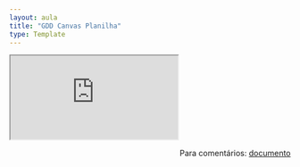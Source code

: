 ```yaml
---
layout: aula
title: "GDD Canvas Planilha"
type: Template
---
```


<iframe src="https://docs.google.com/spreadsheets/d/e/2PACX-1vQuhrpj4xOkS6Rxqlb4gnAbg83epLtNumqhwLOO3gURUdVdNQZ30J4JqwFbMk3zRKQ0U7geEYiaNJBn/pubhtml?widget=true&amp;headers=false"></iframe>

<span style="float:right">Para comentários: [documento](https://docs.google.com/spreadsheets/d/1lRqGaQjCM9mYPhZAPoPgnRx8QA0AosY-YBDgFyxyOnw/edit?usp=sharing)</span>

